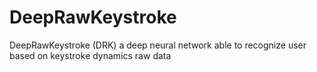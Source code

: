 # DeepRawKeystroke
DeepRawKeystroke (DRK) a deep neural network able to recognize user based on keystroke dynamics raw data
